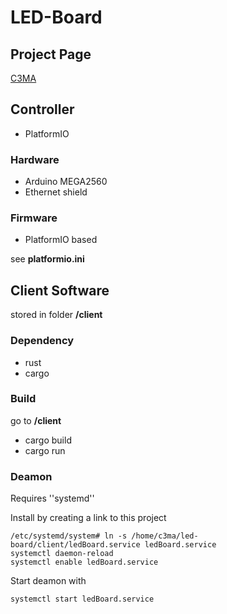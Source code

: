 # LED-Board
## Project Page
[C3MA](https://www.ccc-mannheim.de/wiki/LED-Board)

## Controller 
* PlatformIO

### Hardware
* Arduino MEGA2560
* Ethernet shield

### Firmware
* PlatformIO based

see **platformio.ini**

## Client Software
stored in folder **/client**

### Dependency
* rust
* cargo

### Build
go to **/client**
* cargo build
* cargo run

### Deamon
Requires ''systemd''

Install by creating a link to this project
```
/etc/systemd/system# ln -s /home/c3ma/led-board/client/ledBoard.service ledBoard.service
systemctl daemon-reload
systemctl enable ledBoard.service
```
Start deamon with
```
systemctl start ledBoard.service
```
